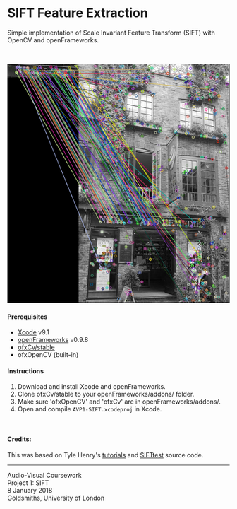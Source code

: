 # SIFT Feature Extraction
Simple implementation of Scale Invariant Feature Transform (SIFT) with OpenCV and openFrameworks.

<br>

![screenshot](bin/data/screenshot.png)

#### Prerequisites
- [Xcode](https://itunes.apple.com/us/app/xcode/id497799835?mt=12) v9.1 
- [openFrameworks](http://openframeworks.cc/download/) v0.9.8
- [ofxCv/stable](https://github.com/kylemcdonald/ofxCv/tree/stable)
- ofxOpenCV (built-in)

#### Instructions
1. Download and install Xcode and openFrameworks.
2. Clone ofxCv/stable to your openFrameworks/addons/ folder.
3. Make sure 'ofxOpenCV' and 'ofxCv' are in openFrameworks/addons/.
4. Open and compile `AVP1-SIFT.xcodeproj` in Xcode.

<br>

#### Credits:
This was based on Tyle Henry's [tutorials](http://www.tylerhenry.com/sift-implementation-in-openframeworks-part-1/) and [SIFTtest](https://github.com/tyhenry/opencv-oF-experiments/blob/master/SIFTtest/) source code. 

---
Audio-Visual Coursework  
Project 1: SIFT  
8 January 2018  
Goldsmiths, University of London

